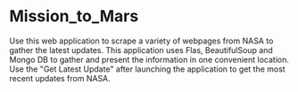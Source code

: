 # Mission_to_Mars
Use this web application to scrape a variety of webpages from NASA to gather the latest updates. This application uses Flas, BeautifulSoup and Mongo DB to gather and present the information in one convenient location. Use the "Get Latest Update" after launching the application to get the most recent updates from NASA.